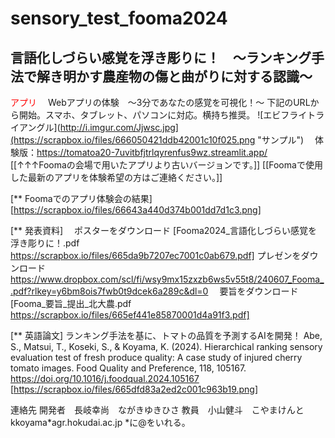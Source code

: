 # sensory_test_fooma2024


## 言語化しづらい感覚を浮き彫りに！　〜ランキング手法で解き明かす農産物の傷と曲がりに対する認識〜
<span style="color: red; ">アプリ</span>
　Webアプリの体験　〜3分であなたの感覚を可視化！〜
下記のURLから開始。スマホ、タブレット、パソコンに対応。横持ち推奨。
![エビフライトライアングル](http://i.imgur.com/Jjwsc.jpg](https://scrapbox.io/files/666050421ddb42001c10f025.png "サンプル")
　体験版：https://tomatoa20-7uvitbfjtrlqyrenfus9wz.streamlit.app/
[[↑↑↑Foomaの会場で用いたアプリより古いバージョンです。]]
[[Foomaで使用した最新のアプリを体験希望の方はご連絡ください。]]

[** Foomaでのアプリ体験会の結果]
[https://scrapbox.io/files/66643a440d374b001dd7d1c3.png]

[** 発表資料]
　ポスターをダウンロード
[Fooma2024_言語化しづらい感覚を浮き彫りに！.pdf https://scrapbox.io/files/665da9b7207ec7001c0ab679.pdf]
 プレゼンをダウンロード
https://www.dropbox.com/scl/fi/wsy9mx15zxzb6ws5v55t8/240607_Fooma_.pdf?rlkey=y6bm8ois7fwb0t9dcek6a289c&dl=0
　要旨をダウンロード
[Fooma_要旨_提出_北大農.pdf https://scrapbox.io/files/665ef441e85870001d4a91f3.pdf]

[** 英語論文]
 ランキング手法を基に、トマトの品質を予測するAIを開発！
Abe, S., Matsui, T., Koseki, S., & Koyama, K. (2024). Hierarchical ranking sensory evaluation test of fresh produce quality: A case study of injured cherry tomato images. Food Quality and Preference, 118, 105167.
https://doi.org/10.1016/j.foodqual.2024.105167
[https://scrapbox.io/files/665dfd83a2ed2c001c963b19.png]


連絡先
開発者　長岐幸尚　ながきゆきひさ
教員　小山健斗　こやまけんと
kkoyama*agr.hokudai.ac.jp
*に@をいれる。
